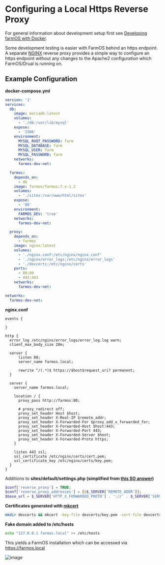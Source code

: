 # Configuring a Local Https Reverse Proxy

For general information about development setup first see [Developing farmOS with Docker].

Some development testing is easier with FarmOS behind an https endpoint. A separate [NGINX] reverse proxy provides a simple way to configure an https endpoint without any changes to the Apache2 configuration which FarmOS/Drual is running on.

## Example Configuration

**docker-compose.yml**

```yaml
version: '2'
services:
  db:
    image: mariadb:latest
    volumes:
      - './db:/var/lib/mysql'
    expose:
      - '3306'
    environment:
      MYSQL_ROOT_PASSWORD: farm
      MYSQL_DATABASE: farm
      MYSQL_USER: farm
      MYSQL_PASSWORD: farm
    networks:
      farmos-dev-net:

  farmos:
    depends_on:
      - db
    image: farmos/farmos:7.x-1.2
    volumes:
      - './sites:/var/www/html/sites'
    expose:
      - '80'
    environment:
      FARMOS_DEV: 'true'
    networks:
      farmos-dev-net:

  proxy:
    depends_on:
      - farmos
    image: nginx:latest
    volumes:
      - './nginx.conf:/etc/nginx/nginx.conf'
      - './nginx/error_logs:/etc/nginx/error_logs'
      - './devcerts:/etc/nginx/certs'
    ports:
      - 80:80
      - 443:443
    networks:
      farmos-dev-net:

networks:
  farmos-dev-net:
```

**nginx.conf**

```
events {

}

http {
  error_log /etc/nginx/error_logs/error_log.log warn;
  client_max_body_size 20m;

  server {
      listen 80;
      server_name farmos.local;

      rewrite ^/(.*)$ https://$host$request_uri? permanent; 
  }

  server {
    server_name farmos.local;

    location / {
      proxy_pass http://farmos:80;

      # proxy_redirect off;
      proxy_set_header Host $host;
      proxy_set_header X-Real-IP $remote_addr;
      proxy_set_header X-Forwarded-For $proxy_add_x_forwarded_for;
      proxy_set_header X-Forwarded-Host $host:443;
      proxy_set_header X-Forwarded-Port 443;
      proxy_set_header X-Forwarded-Server $host;
      proxy_set_header X-Forwarded-Proto https;
    }

    listen 443 ssl;
    ssl_certificate /etc/nginx/certs/cert.pem;
    ssl_certificate_key /etc/nginx/certs/key.pem;
  }
}
```

Additions to **sites/default/settings.php (simplified from [this SO answer](https://drupal.stackexchange.com/a/257399))**

```php
$conf['reverse_proxy'] = TRUE;
$conf['reverse_proxy_addresses'] = [@$_SERVER['REMOTE_ADDR']];
$base_url = $_SERVER['HTTP_X_FORWARDED_PROTO'] . '://' . $_SERVER['SERVER_NAME'];
```

**Certificates generated with [mkcert]**

```sh
mkdir devcerts && mkcert -key-file devcerts/key.pem -cert-file devcerts/cert.pem farmos.local *.farmos.local
```

**Fake domain added to /etc/hosts**

```sh
echo "127.0.0.1 farmos.local" >> /etc/hosts
```

This yields a FarmOS installation which can be accessed via https://farmos.local

![image](https://user-images.githubusercontent.com/30754460/71647994-35b45400-2cb3-11ea-8702-b44c2fcebe66.png)

[Developing farmOS with Docker]: /development/docker
[NGINX]: https://www.nginx.com/
[mkcert]: https://github.com/FiloSottile/mkcert

